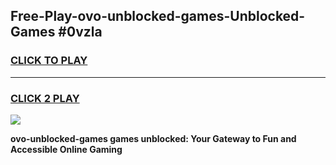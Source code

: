 
## Free-Play-ovo-unblocked-games-Unblocked-Games #0vzla
<h3>
<a href="https://news.freeplayer.one?title=ovo-unblocked-games&ref=8M">CLICK TO PLAY</a></h3>
<hr>

<h3>
<a href="https://news.freeplayer.one?title=ovo-unblocked-games&ref=8M">CLICK 2 PLAY</a>
  
</h3>

<a href="https://news.freeplayer.one?title=ovo-unblocked-games&ref=8M"><img src="https://clearcache.store/games.png"></a>


**ovo-unblocked-games games unblocked: Your Gateway to Fun and Accessible Online Gaming**
